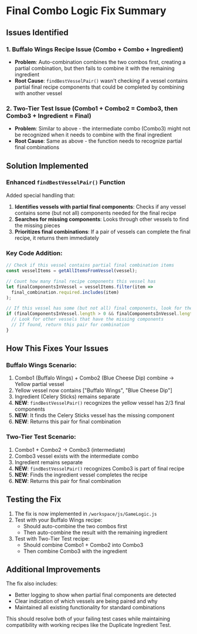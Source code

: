 # Final Combo Logic Fix Summary

## Issues Identified

### 1. **Buffalo Wings Recipe Issue (Combo + Combo + Ingredient)**
- **Problem**: Auto-combination combines the two combos first, creating a partial combination, but then fails to combine it with the remaining ingredient
- **Root Cause**: `findBestVesselPair()` wasn't checking if a vessel contains partial final recipe components that could be completed by combining with another vessel

### 2. **Two-Tier Test Issue (Combo1 + Combo2 = Combo3, then Combo3 + Ingredient = Final)**
- **Problem**: Similar to above - the intermediate combo (Combo3) might not be recognized when it needs to combine with the final ingredient
- **Root Cause**: Same as above - the function needs to recognize partial final combinations

## Solution Implemented

### Enhanced `findBestVesselPair()` Function

Added special handling that:
1. **Identifies vessels with partial final components**: Checks if any vessel contains some (but not all) components needed for the final recipe
2. **Searches for missing components**: Looks through other vessels to find the missing pieces
3. **Prioritizes final combinations**: If a pair of vessels can complete the final recipe, it returns them immediately

### Key Code Addition:

```javascript
// Check if this vessel contains partial final combination items
const vesselItems = getAllItemsFromVessel(vessel);

// Count how many final recipe components this vessel has
let finalComponentsInVessel = vesselItems.filter(item => 
  final_combination.required.includes(item)
);

// If this vessel has some (but not all) final components, look for the missing pieces
if (finalComponentsInVessel.length > 0 && finalComponentsInVessel.length < final_combination.required.length) {
  // Look for other vessels that have the missing components
  // If found, return this pair for combination
}
```

## How This Fixes Your Issues

### Buffalo Wings Scenario:
1. Combo1 (Buffalo Wings) + Combo2 (Blue Cheese Dip) combine → Yellow partial vessel
2. Yellow vessel now contains ["Buffalo Wings", "Blue Cheese Dip"]
3. Ingredient (Celery Sticks) remains separate
4. **NEW**: `findBestVesselPair()` recognizes the yellow vessel has 2/3 final components
5. **NEW**: It finds the Celery Sticks vessel has the missing component
6. **NEW**: Returns this pair for final combination

### Two-Tier Test Scenario:
1. Combo1 + Combo2 → Combo3 (intermediate)
2. Combo3 vessel exists with the intermediate combo
3. Ingredient remains separate
4. **NEW**: `findBestVesselPair()` recognizes Combo3 is part of final recipe
5. **NEW**: Finds the ingredient vessel completes the recipe
6. **NEW**: Returns this pair for final combination

## Testing the Fix

1. The fix is now implemented in `/workspace/js/GameLogic.js`
2. Test with your Buffalo Wings recipe:
   - Should auto-combine the two combos first
   - Then auto-combine the result with the remaining ingredient
3. Test with Two-Tier Test recipe:
   - Should combine Combo1 + Combo2 into Combo3
   - Then combine Combo3 with the ingredient

## Additional Improvements

The fix also includes:
- Better logging to show when partial final components are detected
- Clear indication of which vessels are being paired and why
- Maintained all existing functionality for standard combinations

This should resolve both of your failing test cases while maintaining compatibility with working recipes like the Duplicate Ingredient Test.